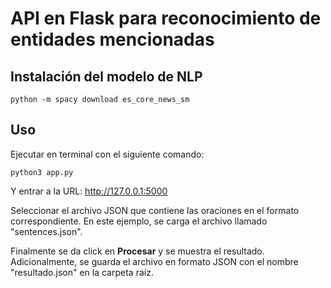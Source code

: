 # API en Flask para reconocimiento de entidades mencionadas

## Instalación del modelo de NLP

```
python -m spacy download es_core_news_sm
```

## Uso

Ejecutar en terminal con el siguiente comando:
```
python3 app.py
```

Y entrar a la URL:
http://127.0.0.1:5000

Seleccionar el archivo JSON que contiene las oraciones en el formato correspondiente. En este ejemplo, se carga el archivo llamado "sentences.json".

Finalmente se da click en **Procesar** y se muestra el resultado. Adicionalmente, se guarda el archivo en formato JSON con el nombre "resultado.json" en la carpeta raíz.
